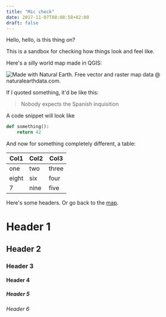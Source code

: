 ```yaml
---
title: "Mic check"
date: 2017-11-07T08:08:58+02:00
draft: false
---
```


Hello, hello, is this thing on?

This is a sandbox for checking how things look and feel like.

<a name="testinganchor">
Here's</a> a silly world map made in QGIS:

![Made with Natural Earth. Free vector and raster map data @ naturalearthdata.com.](../img/maailm_3301.png)

If I quoted something, it'd be like this:

> Nobody expects the Spanish inquisition

A code snippet will look like

```python
def something():
    return 42
```

And now for something completely different, a table:

| Col1          | Col2          | Col3          |
| ------------- | ------------- | ------------- |
| one           | two           | three         |
| eight         | six           | four          |
| 7             | nine          | five          |


Here's some headers. Or go back to the [map](#testinganchor).

# Header 1

## Header 2

### Header 3

#### Header 4

##### Header 5

###### Header 6
